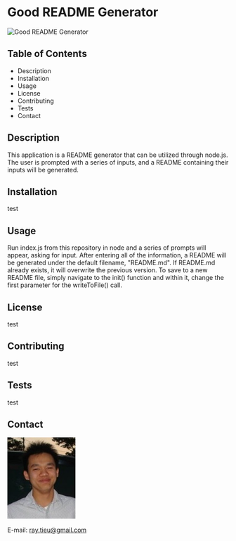 # Good README Generator

![Good README Generator](https://img.shields.io/github/repo-size/raytieu/good-readme-generator)

## Table of Contents

* Description
* Installation
* Usage
* License
* Contributing
* Tests
* Contact

## Description

This application is a README generator that can be utilized through node.js. The user is prompted with a series of inputs, and a README containing their inputs will be generated.

## Installation

test

## Usage

Run index.js from this repository in node and a series of prompts will appear, asking for input. After entering all of the information, a README will be generated under the default filename, "README.md". If README.md already exists, it will overwrite the previous version. To save to a new README file, simply navigate to the init() function and within it, change the first parameter for the writeToFile() call.

## License

test

## Contributing

test

## Tests

test

## Contact

![Profile Picture](./profile-pic.jpg)

E-mail: ray.tieu@gmail.com